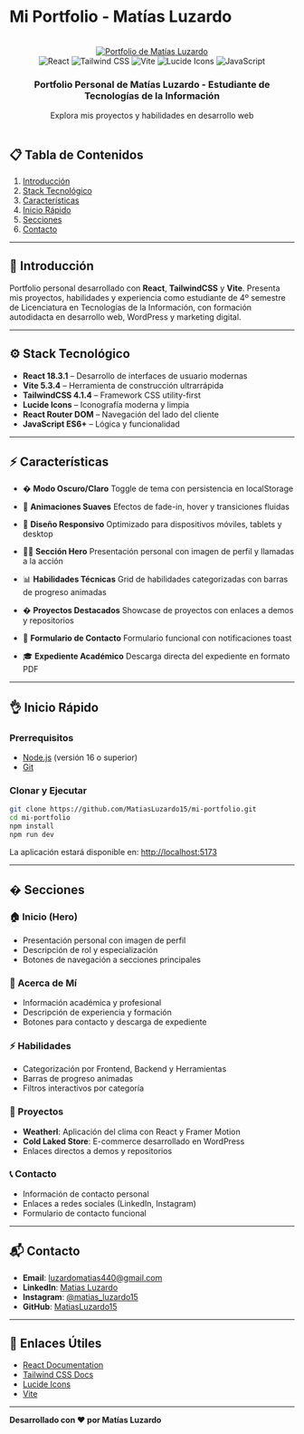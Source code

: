 # Mi Portfolio - Matías Luzardo

<div align="center">
  <br />
  <a href="https://github.com/MatiasLuzardo15/mi-portfolio" target="_blank">
    <img src="./banner.png" alt="Portfolio de Matías Luzardo">
  </a>
  <br />
  <div>
    <img src="https://img.shields.io/badge/-React-61DAFB?style=for-the-badge&logo=react&logoColor=black" alt="React" />
    <img src="https://img.shields.io/badge/-TailwindCSS-06B6D4?style=for-the-badge&logo=tailwindcss" alt="Tailwind CSS" />
    <img src="https://img.shields.io/badge/-Vite-646CFF?style=for-the-badge&logo=vite&logoColor=white" alt="Vite" />
    <img src="https://img.shields.io/badge/-Lucide Icons-FD4D4D?style=for-the-badge&logo=lucide" alt="Lucide Icons" />
    <img src="https://img.shields.io/badge/-JavaScript-F7DF1E?style=for-the-badge&logo=javascript&logoColor=black" alt="JavaScript" />
  </div>
  <h3 align="center">Portfolio Personal de Matías Luzardo - Estudiante de Tecnologías de la Información</h3>
  <div align="center">
    Explora mis proyectos y habilidades en desarrollo web
  </div>
  <br />
</div>

## 📋 Tabla de Contenidos

1. [Introducción](#-introducción)
2. [Stack Tecnológico](#-stack-tecnológico)
3. [Características](#-características)
4. [Inicio Rápido](#-inicio-rápido)
5. [Secciones](#-secciones)
6. [Contacto](#-contacto)

---

## 🚀 Introducción

Portfolio personal desarrollado con **React**, **TailwindCSS** y **Vite**. Presenta mis proyectos, habilidades y experiencia como estudiante de 4º semestre de Licenciatura en Tecnologías de la Información, con formación autodidacta en desarrollo web, WordPress y marketing digital.

---

## ⚙️ Stack Tecnológico

* **React 18.3.1** – Desarrollo de interfaces de usuario modernas
* **Vite 5.3.4** – Herramienta de construcción ultrarrápida
* **TailwindCSS 4.1.4** – Framework CSS utility-first
* **Lucide Icons** – Iconografía moderna y limpia
* **React Router DOM** – Navegación del lado del cliente
* **JavaScript ES6+** – Lógica y funcionalidad

---

## ⚡️ Características

* � **Modo Oscuro/Claro**
  Toggle de tema con persistencia en localStorage

* 💫 **Animaciones Suaves**
  Efectos de fade-in, hover y transiciones fluidas

* 📱 **Diseño Responsivo**
  Optimizado para dispositivos móviles, tablets y desktop

* 👨‍💻 **Sección Hero**
  Presentación personal con imagen de perfil y llamadas a la acción

* 📊 **Habilidades Técnicas**
  Grid de habilidades categorizadas con barras de progreso animadas

* � **Proyectos Destacados**
  Showcase de proyectos con enlaces a demos y repositorios

* 📩 **Formulario de Contacto**
  Formulario funcional con notificaciones toast

* 🎓 **Expediente Académico**
  Descarga directa del expediente en formato PDF

---

## 👌 Inicio Rápido

### Prerrequisitos

* [Node.js](https://nodejs.org/) (versión 16 o superior)
* [Git](https://git-scm.com/)

### Clonar y Ejecutar

```bash
git clone https://github.com/MatiasLuzardo15/mi-portfolio.git
cd mi-portfolio
npm install
npm run dev
```

La aplicación estará disponible en: [http://localhost:5173](http://localhost:5173)

---

## � Secciones

### 🏠 Inicio (Hero)
- Presentación personal con imagen de perfil
- Descripción de rol y especialización
- Botones de navegación a secciones principales

### 👤 Acerca de Mí
- Información académica y profesional
- Descripción de experiencia y formación
- Botones para contacto y descarga de expediente

### ⚡ Habilidades
- Categorización por Frontend, Backend y Herramientas
- Barras de progreso animadas
- Filtros interactivos por categoría

### 📁 Proyectos
- **Weatherl**: Aplicación del clima con React y Framer Motion
- **Cold Laked Store**: E-commerce desarrollado en WordPress
- Enlaces directos a demos y repositorios

### 📞 Contacto
- Información de contacto personal
- Enlaces a redes sociales (LinkedIn, Instagram)
- Formulario de contacto funcional

---

## 📬 Contacto

* **Email**: luzardomatias440@gmail.com
* **LinkedIn**: [Matias Luzardo](https://www.linkedin.com/in/matias-luzardo-8bb785264/)
* **Instagram**: [@matias_luzardo15](https://www.instagram.com/matias_luzardo15/)
* **GitHub**: [MatiasLuzardo15](https://github.com/MatiasLuzardo15)

---

## 🔗 Enlaces Útiles

* [React Documentation](https://reactjs.org/)
* [Tailwind CSS Docs](https://tailwindcss.com/)
* [Lucide Icons](https://lucide.dev/)
* [Vite](https://vitejs.dev/)

---

**Desarrollado con ❤️ por Matías Luzardo**
